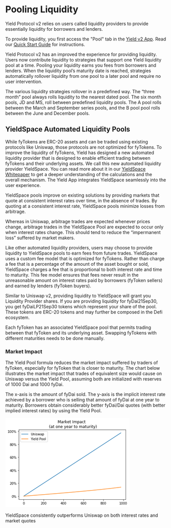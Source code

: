 # Pooling Liquidity

Yield Protocol v2 relies on users called liquidity providers to provide essentially liquidity for borrowers and lenders. 

To provide liquidity, you first access the "Pool" tab in the [Yield v2 App](https://app.yieldprotocol.com/#/pool). Read our [Quick Start Guide](https://medium.com/yield-protocol/yield-protocol-v2-quickstart-guide-e516a955a405) for instructions. 

Yield Protocol v2 has an improved the experience for providing liquidity. Users now contribute liquidity to strategies that support one Yield liquidity pool at a time. Pooling your liquidity earns you fees from borrowers and lenders. When the liquidity pool’s maturity date is reached, strategies automatically rollover liquidity from one pool to a later pool and require no user intervention.

The various liquidity strategies rollover in a predefined way. The “three month” pool always rolls liquidity to the nearest dated pool. The six month pools, JD and MS, roll between predefined liquidity pools. The A pool rolls between the March and September series pools, and the B pool pool rolls between the June and December pools.  


## YieldSpace Automated Liquidity Pools

While fyTokens are ERC-20 assets and can be traded using existing protocols like Uniswap, those protocols are not optimized for fyTokens. To improve the liquidity of fyTokens, Yield has designed a new automated liquidity provider that is designed to enable efficient trading between fyTokens and their underlying assets. We call this new automated liquidity provider YieldSpace. You can read more about it in our [YieldSpace Whitepaper](https://yield.is/YieldSpace.pdf) to get a deeper understanding of the calculations and the overall mechanism. The Yield App integrates YieldSpace seamlessly into the user experience.

YieldSpace pools improve on existing solutions by providing markets that quote at consistent interest rates over time, in the absence of trades. By quoting at a consistent interest rate, YieldSpace pools minimize losses from arbitrage.

Whereas in Uniswap, arbitrage trades are expected whenever prices change, arbitrage trades in the YieldSpace Pool are expected to occur only when interest rates change. This should tend to reduce the “impermanent loss” suffered by market makers.

Like other automated liquidity providers, users may choose to provide liquidity to YieldSpace pools to earn fees from future trades. YieldSpace uses a custom fee model that is optimized for fyTokens. Rather than charge a fee that is a percentage of the amount of the asset bought or sold, YieldSpace charges a fee that is proportional to both interest rate and time to maturity. This fee model ensures that fees never result in the unreasonable amount on interest rates paid by borrowers (fyToken sellers) and earned by lenders (fyToken buyers).

Similar to Uniswap v2, providing liquidity to YieldSpace will grant you Liquidity Provider shares. If you are providing liquidity for fyDai21Sep30, you get fyDaiLP21Sep30 tokens which represent your share of the pool. These tokens are ERC-20 tokens and may further be composed in the Defi ecosystem.

Each fyToken has an associated YieldSpace pool that permits trading between that fyToken and its underlying asset. Swapping fyTokens with different maturities needs to be done manually.

### Market Impact
The Yield Pool formula reduces the market impact suffered by traders of fyToken, especially for fyToken that is closer to maturity. The chart below illustrates the market impact that trades of equivalent size would cause on Uniswap versus the Yield Pool, assuming both are initialized with reserves of 1000 Dai and 1000 fyDai.

The x-axis is the amount of fyDai sold. The y-axis is the implicit interest rate achieved by a borrower who is selling that amount of fyDai at one year to maturity. Borrowers obtain considerably better fyDai/Dai quotes (with better implied interest rates) by using the Yield Pool.

![](../assets/market_impact.png)
<figcaption>YieldSpace consistently outperforms Uniswap on both interest rates and market quotes</figcaption>

